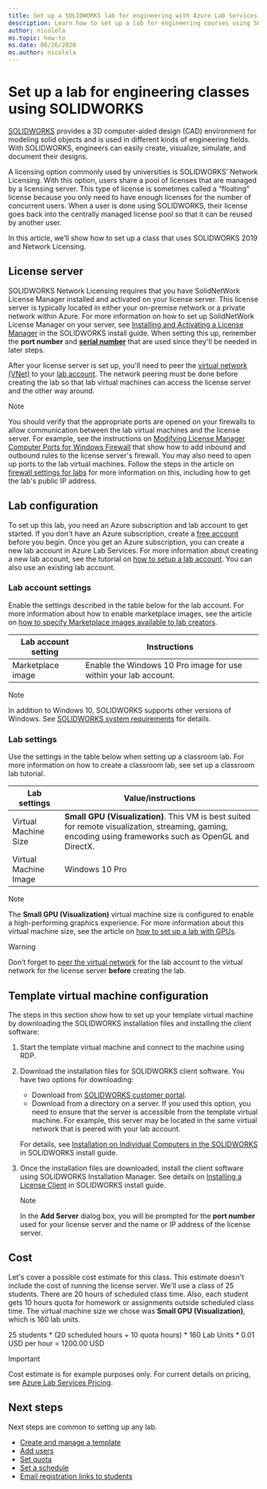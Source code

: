 ```yaml
---
title: Set up a SOLIDWORKS lab for engineering with Azure Lab Services | Microsoft Docs
description: Learn how to set up a lab for engineering courses using SOLIDWORKS. 
author: nicolela
ms.topic: how-to
ms.date: 06/26/2020
ms.author: nicolela
---
```


# Set up a lab for engineering classes using SOLIDWORKS

[SOLIDWORKS](https://www.solidworks.com/) provides a 3D computer-aided design (CAD) environment for modeling solid objects and is used in different kinds of engineering fields.  With SOLIDWORKS, engineers can easily create, visualize, simulate, and document their designs.

A licensing option commonly used by universities is SOLIDWORKS’ Network Licensing.   With this option, users share a pool of licenses that are managed by a licensing server.  This type of license is sometimes called a “floating” license because you only need to have enough licenses for the number of concurrent users.  When a user is done using SOLIDWORKS, their license goes back into the centrally managed license pool so that it can be reused by another user.

In this article, we’ll show how to set up a class that uses SOLIDWORKS 2019 and Network Licensing.

## License server

SOLIDWORKS Network Licensing requires that you have SolidNetWork License Manager installed and activated on your license server.  This license server is typically located in either your on-premise network or a private network within Azure.  For more information on how to set up SolidNetWork License Manager on your server, see [Installing and Activating a License Manager](https://help.solidworks.com/2019/English/Installation/install_guide/t_installing_snl_lic_mgr.htm) in the SOLIDWORKS install guide.  When setting this up, remember the **port number** and [**serial number**](https://help.solidworks.com/2019/english/installation/install_guide/r_hid_state_serial_number.htm) that are used since they'll be needed in later steps.

After your license server is set up, you'll need to peer the [virtual network (VNet)](./how-to-connect-peer-virtual-network.md) to your [lab account](./tutorial-setup-lab-account.md).  The network peering must be done before creating the lab so that lab virtual machines can access the license server and the other way around.

> [!NOTE]
> You should verify that the appropriate ports are opened on your firewalls to allow communication between the lab virtual machines and the license server.  For example, see the instructions on [Modifying License Manager Computer Ports for Windows Firewall](http://help.solidworks.com/2019/english/installation/install_guide/t_mod_ports_on_lic_mgr_for_firewall.htm) that show how to add inbound and outbound rules to the license server's firewall.  You may also need to open up ports to the lab virtual machines.  Follow the steps in the article on [firewall settings for labs](./how-to-configure-firewall-settings.md) for more information on this, including how to get the lab's public IP address.

## Lab configuration

To set up this lab, you need an Azure subscription and lab account to get started. If you don't have an Azure subscription, create a [free account](https://azure.microsoft.com/free/) before you begin. Once you get an Azure subscription, you can create a new lab account in Azure Lab Services. For more information about creating a new lab account, see the tutorial on [how to setup a lab account](./tutorial-setup-lab-account.md). You can also use an existing lab account.

### Lab account settings

Enable the settings described in the table below for the lab account. For more information about how to enable marketplace images, see the article on [how to specify Marketplace images available to lab creators](./specify-marketplace-images.md).

| Lab account setting | Instructions |
| ------------------- | ------------ |
|Marketplace image| Enable the Windows 10 Pro image for use within your lab account.|

> [!NOTE]
> In addition to Windows 10, SOLIDWORKS supports other versions of Windows.  See [SOLIDWORKS system requirements](https://www.solidworks.com/sw/support/SystemRequirements.html) for details.

### Lab settings

Use the settings in the table below when setting up a classroom lab. For more information on how to create a classroom lab, see set up a classroom lab tutorial.

| Lab settings | Value/instructions |
| ------------ | ------------------ |
|Virtual Machine Size| **Small GPU (Visualization)**.  This VM is best suited for remote visualization, streaming, gaming, encoding using frameworks such as OpenGL and DirectX.|  
|Virtual Machine Image| Windows 10 Pro|

> [!NOTE]
> The **Small GPU (Visualization)** virtual machine size is configured to enable a high-performing graphics experience.  For more information about this virtual machine size, see the article on [how to set up a lab with GPUs](./how-to-setup-lab-gpu.md).

> [!WARNING]
> Don’t forget to [peer the virtual network](./how-to-connect-peer-virtual-network.md) for the lab account to the virtual network for the license server **before** creating the lab.

## Template virtual machine configuration

The steps in this section show how to set up your template virtual machine by downloading the SOLIDWORKS installation files and installing the client software:

1. Start the template virtual machine and connect to the machine using RDP.

1. Download the installation files for SOLIDWORKS client software. You have two options for downloading:
   - Download from [SOLIDWORKS customer portal](https://login.solidworks.com/nidp/idff/sso?id=cpenglish&sid=1&option=credential&sid=1&target=https%3A%2F%2Fcustomerportal.solidworks.com%2F).
   - Download from a directory on a server.  If you used this option, you need to ensure that the server is accessible from the template virtual machine.  For example, this server may be located in the same virtual network that is peered with your lab account.
  
    For details, see [Installation on Individual Computers in the SOLIDWORKS](http://help.solidworks.com/2019/english/Installation/install_guide/c_installing_on_individual_computers.htm?id=fc149e8a968a422a89e2a943265758d3#Pg0) in SOLIDWORKS install guide.

1. Once the installation files are downloaded, install the client software using SOLIDWORKS Installation Manager. See details on [Installing a License Client](http://help.solidworks.com/2019/english/installation/install_guide/t_installing_snl_license_client.htm) in SOLIDWORKS install guide.

    > [!NOTE]
    > In the **Add Server** dialog box, you will be prompted for the **port number** used for your license server and the name or IP address of the license server.

## Cost

Let's cover a possible cost estimate for this class. This estimate doesn't include the cost of running the license server. We'll use a class of 25 students. There are 20 hours of scheduled class time. Also, each student gets 10 hours quota for homework or assignments outside scheduled class time. The virtual machine size we chose was **Small GPU (Visualization)**, which is 160 lab units.

25 students \* (20 scheduled hours + 10 quota hours) \* 160 Lab Units * 0.01 USD per hour = 1200.00 USD

>[!IMPORTANT]
> Cost estimate is for example purposes only.  For current details on pricing, see [Azure Lab Services Pricing](https://azure.microsoft.com/pricing/details/lab-services/).  

## Next steps

Next steps are common to setting up any lab.

- [Create and manage a template](how-to-create-manage-template.md)
- [Add users](tutorial-setup-classroom-lab.md#add-users-to-the-lab)
- [Set quota](how-to-configure-student-usage.md#set-quotas-for-users)
- [Set a schedule](tutorial-setup-classroom-lab.md#set-a-schedule-for-the-lab)
- [Email registration links to students](how-to-configure-student-usage.md#send-invitations-to-users)